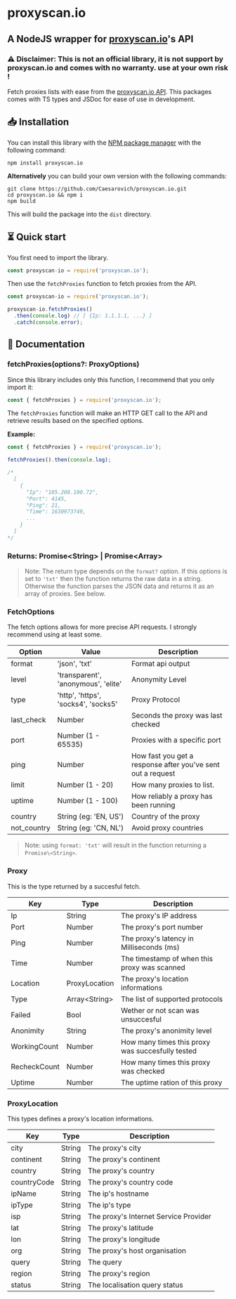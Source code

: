 # proxyscan.io
## A NodeJS wrapper for [proxyscan.io](https://proxyscan.io)'s API

### ⚠️ Disclaimer: This is not an official library, it is not support by proxyscan.io and comes with no warranty. use at your own risk !

Fetch proxies lists with ease from the [proxyscan.io API](https://proxyscan.io/api). 
This packages comes with TS types and JSDoc for ease of use in development.

## 📥 Installation

You can install this library with the [NPM package manager](https://www.npmjs.com/) with the following command:

```
npm install proxyscan.io
```

**Alternatively** you can build your own version with the following commands:

```
git clone https://github.com/Caesarovich/proxyscan.io.git
cd proxyscan.io && npm i
npm build
```

This will build the package into the `dist` directory.

## ⏳ Quick start

You first need to import the library.

```js
const proxyscan-io = require('proxyscan.io');
```

Then use the `fetchProxies` function to fetch proxies from the API.

```js
const proxyscan-io = require('proxyscan.io');

proxyscan-io.fetchProxies()
  .then(console.log) // [ {Ip: 1.1.1.1, ...} ]
  .catch(console.error); 
```

## 📔 Documentation
### fetchProxies(options?: ProxyOptions)

Since this library includes only this function, I recommend that you only import it: 
```js
const { fetchProxies } = require('proxyscan.io');
```

The `fetchProxies` function will make an HTTP GET call to the API and retrieve results based on the specified options.

**Example:**

```js
const { fetchProxies } = require('proxyscan.io');

fetchProxies().then(console.log);

/*
  [
    {
      "Ip": "185.208.100.72",
      "Port": 4145,
      "Ping": 21,
      "Time": 1630973749,
      ...
    }
  ]
*/
```

### Returns: Promise\<String> | Promise<Array<Proxy>>
> Note: The return type depends on the `format?` option. If this options is set to `'txt'` then the function returns the raw data in a string.
> Otherwise the function parses the JSON data and returns it as an array of proxies. See below.

### FetchOptions

The fetch options allows for more precise API requests. I strongly recommend using at least some.

| Option      | Value                               | Description |
| ----------- | ----------------------------------- | ----------- |
| format      | 'json', 'txt'                       | Format api output |
| level       | 'transparent', 'anonymous', 'elite' | Anonymity Level |
| type        | 'http', 'https', 'socks4', 'socks5' | Proxy Protocol |
| last_check  | Number                              | Seconds the proxy was last checked |
| port        | Number (1 - 65535)                  | Proxies with a specific port |
| ping        | Number                              | How fast you get a response after you've sent out a request |
| limit       | Number (1 - 20)                     | How many proxies to list. |
| uptime      | Number (1 - 100)	                  | How reliably a proxy has been running |
| country     | String (eg: 'EN, US')               | Country of the proxy |
| not_country | String (eg: 'CN, NL')               | Avoid proxy countries |

> Note: using `format: 'txt'` will result in the function returning a `Promise\<String>`.

### Proxy

This is the type returned by a succesful fetch.

| Key          | Type          | Description |
| ------------ | ------------- | ----------- |
| Ip           | String        | The proxy's IP address |
| Port         | Number        | The proxy's port number |
| Ping         | Number        | The proxy's latency in Milliseconds (ms) |
| Time         | Number        | The timestamp of when this proxy was scanned |
| Location     | ProxyLocation | The proxy's location informations |
| Type         | Array\<String> | The list of supported protocols |
| Failed       | Bool          | Wether or not scan was unsuccesful |
| Anonimity    | String        | The proxy's anonimity level |
| WorkingCount | Number        | How many times this proxy was succesfully tested  |
| RecheckCount | Number        | How many times this proxy was checked |
| Uptime       | Number        | The uptime ration of this proxy |

### ProxyLocation

This types defines a proxy's location informations.

| Key         | Type   | Description |
| ----------- | ------ | ----------- |
| city        | String | The proxy's city |
| continent   | String | The proxy's continent |
| country     | String | The proxy's country |
| countryCode | String | The proxy's country code|
| ipName      | String | The ip's hostname |
| ipType      | String | The ip's type |
| isp         | String | The proxy's Internet Service Provider |
| lat         | String | The proxy's latitude |
| lon         | String | The proxy's longitude  |
| org         | String | The proxy's host organisation |
| query       | String | The query |
| region      | String | The proxy's region |
| status      | String | The localisation query status |